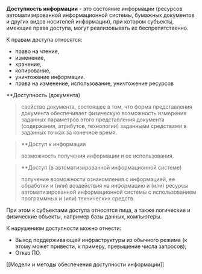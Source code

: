 **Доступность информации** -  это состояние информации (ресурсов автоматизированной информационной системы, бумажных документов и других видов носителей информации), при котором субъекты, имеющие права доступа, могут реализовывать их беспрепятственно.

К правам доступа относятся:
- право на чтение,
- изменение,
- хранение,
- копирование,
- уничтожение информации.
- права на изменение, использование, уничтожение ресурсов



**Доступность (документа)
>
> свойство документа, состоящее в том, что форма представления документа обеспечивает физическую возможность измерения заданных параметров этого представления документа (содержания, атрибутов, технологии) заданными средствами в заданных точках за конечное время.

> **Доступ к информации
>
> возможность получения информации и ее использования.

> **Доступ (в автоматизированной информационной системе)
>
> получение возможности ознакомления с информацией, ее обработки и (или) воздействия на информацию и (или) ресурсы автоматизированной информационной системы с использованием программных и (или) технических средств.

При этом к субъектами доступа относятся лица, а также логические и физические объекты, например базы данных, компьютеры.

К нарушениям доступности можно отнести:
- Выход поддерживающей инфраструктуры из обычного режима (к этому может привести, к примеру, превышение числа запросов);
- Отказ ПО.

[[Модели и методы обеспечения доступности информации]]